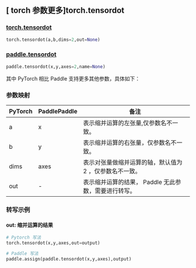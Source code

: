 ## [ torch 参数更多]torch.tensordot

### [torch.tensordot](https://pytorch.org/docs/1.13/generated/torch.tensordot.html?highlight=tensordot#torch.tensordot)

```python
torch.tensordot(a,b,dims=2,out=None)
```

### [paddle.tensordot](https://www.paddlepaddle.org.cn/documentation/docs/zh/api/paddle/tensordot_cn.html)

```python
paddle.tensordot(x,y,axes=2,name=None)
```

其中 PyTorch 相比 Paddle 支持更多其他参数，具体如下：

### 参数映射
| PyTorch | PaddlePaddle | 备注 |
| ------- | ------- | ------- |
| a | x | 表示缩并运算的左张量,仅参数名不一致。 |
| b | y | 表示缩并运算的右张量，仅参数名不一致。 |
| dims | axes | 表示对张量做缩并运算的轴，默认值为 2 ，仅参数名不一致。 |
| out | - | 表示缩并运算的结果， Paddle 无此参数，需要进行转写。 |

### 转写示例

#### out: 缩并运算的结果

```python
# Pytorch 写法
torch.tensordot(x,y,axes,out=output)

# Paddle 写法
paddle.assign(paddle.tensordot(x,y,axes),output)
```
